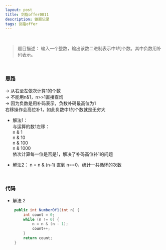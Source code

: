 ```yaml
---
layout: post
title: 剑指offer0011
description: 做题记录
tags: 剑指offer
---
```


<br/>

> 题目描述：
> 输入一个整数，输出该数二进制表示中1的个数。其中负数用补码表示。

<br/>

### 思路

->  从右至左依次计算1的个数  
->  不能用n&1，n>>1直接查询  
->  因为负数是用补码表示，负数补码最高位为1  
     右移操作会高位补1，如此负数中1的个数就是无穷大    

* 解法1：  
  与运算的数1左移：  
  n &       1  
  n &     10  
  n &   100  
  n & 1000  
  依次计算每一位是否是1，解决了补码高位补1的问题  

* 解法2：
  n = n & (n-1)  直到  n==0，统计一共循环的次数

  <br/>  

### 代码

* 解法 2

```java
    public int NumberOf1(int n) {    
        int count = 0;    
        while (n != 0) {        
            n = n & (n - 1);        
            count++;    
        }    
        return count;
    }
```



